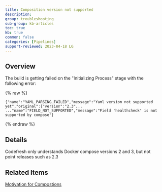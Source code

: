 ```yaml
---
title: Composition version not supported
description: 
group: troubleshooting
sub-group: kb-articles
toc: true
kb: true
common: false
categories: [Pipelines]
support-reviewed: 2023-04-18 LG
---
```


## Overview

The build is getting failed on the "Initializing Process" stage with the following error:

{% raw %}

```shell
{"name":"YAML_PARSING_FAILED","message":"Yaml version not supported yet","original":{"version":"2.3"...
..."name":"FIELD_NOT_SUPPORTED","message":"Field 'healthcheck' is not supported by compose"} 
```

{% endraw %}

## Details

Codefresh only understands Docker compose versions 2 and 3, but not point releases such as 2.3

## Related Items

[Motivation for Compostions]({{site.baseurl}}/docs/pipelines/steps/composition/#motivation-for-compositions)
